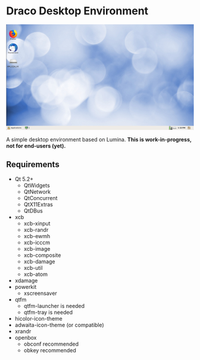 # Draco Desktop Environment

![screenshot](screenshot-01.jpg)


A simple desktop environment based on Lumina. **This is work-in-progress, not for end-users (yet).**

## Requirements

  * Qt 5.2+
    * QtWidgets
    * QtNetwork
    * QtConcurrent
    * QtX11Extras
    * QtDBus
  * xcb
    * xcb-xinput
    * xcb-randr
    * xcb-ewmh
    * xcb-icccm
    * xcb-image
    * xcb-composite
    * xcb-damage
    * xcb-util
    * xcb-atom
  * xdamage
  * powerkit
    * xscreensaver
  * qtfm
    * qtfm-launcher is needed
    * qtfm-tray is needed
  * hicolor-icon-theme
  * adwaita-icon-theme (or compatible)
  * xrandr
  * openbox
    * obconf recommended
    * obkey recommended
  
